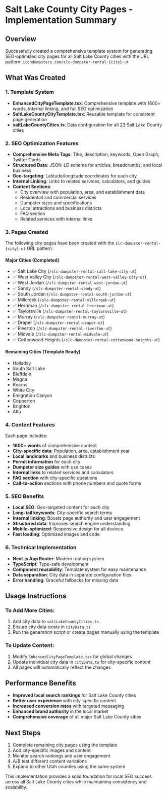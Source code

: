 # Salt Lake County City Pages - Implementation Summary

## Overview
Successfully created a comprehensive template system for generating SEO-optimized city pages for all Salt Lake County cities with the URL pattern: `icondumpsters.com/slc-dumpster-rental-{city}-ut`

## What Was Created

### 1. Template System
- **EnhancedCityPageTemplate.tsx**: Comprehensive template with 1600+ words, internal linking, and full SEO optimization
- **SaltLakeCountyCityTemplate.tsx**: Reusable template for consistent page generation
- **saltLakeCountyCities.ts**: Data configuration for all 23 Salt Lake County cities

### 2. SEO Optimization Features
- **Comprehensive Meta Tags**: Title, description, keywords, Open Graph, Twitter Cards
- **Structured Data**: JSON-LD schema for articles, breadcrumbs, and local business
- **Geo-targeting**: Latitude/longitude coordinates for each city
- **Internal Linking**: Links to related services, calculators, and guides
- **Content Sections**: 
  - City overview with population, area, and establishment data
  - Residential and commercial services
  - Dumpster sizes and specifications
  - Local attractions and business districts
  - FAQ section
  - Related services with internal links

### 3. Pages Created
The following city pages have been created with the `slc-dumpster-rental-{city}-ut` URL pattern:

#### Major Cities (Completed)
- ✅ Salt Lake City (`/slc-dumpster-rental-salt-lake-city-ut`)
- ✅ West Valley City (`/slc-dumpster-rental-west-valley-city-ut`)
- ✅ West Jordan (`/slc-dumpster-rental-west-jordan-ut`)
- ✅ Sandy (`/slc-dumpster-rental-sandy-ut`)
- ✅ South Jordan (`/slc-dumpster-rental-south-jordan-ut`)
- ✅ Millcreek (`/slc-dumpster-rental-millcreek-ut`)
- ✅ Herriman (`/slc-dumpster-rental-herriman-ut`)
- ✅ Taylorsville (`/slc-dumpster-rental-taylorsville-ut`)
- ✅ Murray (`/slc-dumpster-rental-murray-ut`)
- ✅ Draper (`/slc-dumpster-rental-draper-ut`)
- ✅ Riverton (`/slc-dumpster-rental-riverton-ut`)
- ✅ Midvale (`/slc-dumpster-rental-midvale-ut`)
- ✅ Cottonwood Heights (`/slc-dumpster-rental-cottonwood-heights-ut`)

#### Remaining Cities (Template Ready)
- Holladay
- South Salt Lake
- Bluffdale
- Magna
- Kearns
- White City
- Emigration Canyon
- Copperton
- Brighton
- Alta

### 4. Content Features
Each page includes:
- **1600+ words** of comprehensive content
- **City-specific data**: Population, area, establishment year
- **Local landmarks** and business districts
- **Permit information** for each city
- **Dumpster size guides** with use cases
- **Internal links** to related services and calculators
- **FAQ section** with city-specific questions
- **Call-to-action** sections with phone numbers and quote forms

### 5. SEO Benefits
- **Local SEO**: Geo-targeted content for each city
- **Long-tail keywords**: City-specific search terms
- **Internal linking**: Boosts page authority and user engagement
- **Structured data**: Improves search engine understanding
- **Mobile-optimized**: Responsive design for all devices
- **Fast loading**: Optimized images and code

### 6. Technical Implementation
- **Next.js App Router**: Modern routing system
- **TypeScript**: Type-safe development
- **Component reusability**: Template system for easy maintenance
- **Data separation**: City data in separate configuration files
- **Error handling**: Graceful fallbacks for missing data

## Usage Instructions

### To Add More Cities:
1. Add city data to `saltLakeCountyCities.ts`
2. Ensure city data exists in `cityData.ts`
3. Run the generation script or create pages manually using the template

### To Update Content:
1. Modify `EnhancedCityPageTemplate.tsx` for global changes
2. Update individual city data in `cityData.ts` for city-specific content
3. All pages will automatically reflect the changes

## Performance Benefits
- **Improved local search rankings** for Salt Lake County cities
- **Better user experience** with city-specific content
- **Increased conversion rates** with targeted messaging
- **Enhanced brand authority** in the local market
- **Comprehensive coverage** of all major Salt Lake County cities

## Next Steps
1. Complete remaining city pages using the template
2. Add city-specific images and content
3. Monitor search rankings and user engagement
4. A/B test different content variations
5. Expand to other Utah counties using the same system

This implementation provides a solid foundation for local SEO success across all Salt Lake County cities while maintaining consistency and scalability.
